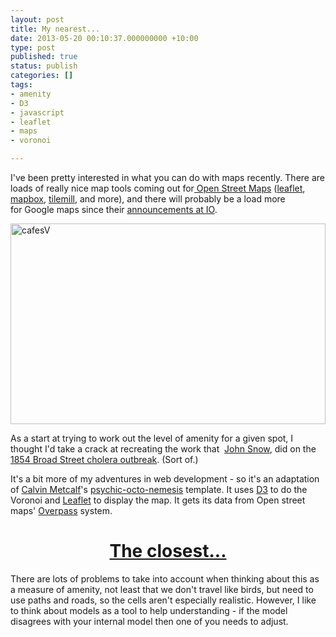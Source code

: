 ```yaml
---
layout: post
title: My nearest...
date: 2013-05-20 00:10:37.000000000 +10:00
type: post
published: true
status: publish
categories: []
tags:
- amenity
- D3
- javascript
- leaflet
- maps
- voronoi

---
```

<p>I've been pretty interested in what you can do with maps recently. There are loads of really nice map tools coming out for<a href="http://www.openstreetmap.org/"> Open Street Maps</a> (<a href="http://leafletjs.com/">leaflet</a>, <a href="http://www.mapbox.com/">mapbox</a>, <a href="http://www.mapbox.com/tilemill/">tilemill</a>, and more), and there will probably be a load more for Google maps since their <a title="cnet reports" href="http://reviews.cnet.com/8301-3513_7-57584722/navigating-the-changes-to-google-maps-at-i-o-2013/">announcements at IO</a>.</p>
<p><a href="http://notionparallax.co.uk/voCell/#15/-33.8746/151.2296"><img class="alignnone  wp-image-1352" alt="cafesV" src="{{ site.baseurl }}/assets/cafesV.png" width="100%" height="321" /></a></p>
<p>As a start at trying to work out the level of amenity for a given spot, I thought I'd take a crack at recreating the work that  <a title="John Snow (physician)" href="http://en.wikipedia.org/wiki/John_Snow_(physician)">John Snow</a>, did on the <a title="wikipedia" href="http://en.wikipedia.org/wiki/1854_Broad_Street_cholera_outbreak">1854 Broad Street cholera outbreak</a>. (Sort of.)</p>
<p>It's a bit more of my adventures in web development - so it's an adaptation of <a href="https://twitter.com/CWMma">Calvin Metcalf</a>'s <a href="https://github.com/calvinmetcalf/psychic-octo-nemesis">psychic-octo-nemesis</a> template. It uses <a title="AMAZING interactive toys" href="http://d3js.org/">D3</a> to do the Voronoi and <a title="really easy maps" href="http://leafletjs.com/">Leaflet</a> to display the map. It gets its data from Open street maps' <a href="http://overpass-turbo.eu/">Overpass</a> system.</p>
<h1 style="text-align: center;"><a href="http://notionparallax.co.uk/voCell/#15/-33.8746/151.2296">The closest...</a></h1>
<p>There are lots of problems to take into account when thinking about this as a measure of amenity, not least that we don't travel like birds, but need to use paths and roads, so the cells aren't especially realistic. However, I like to think about models as a tool to help understanding - if the model disagrees with your internal model then one of you needs to adjust.</p>
